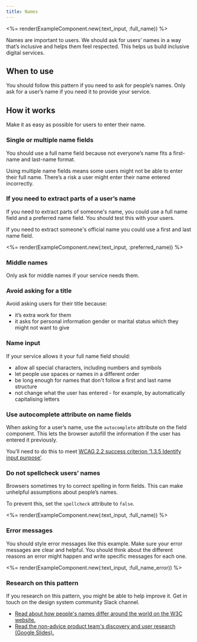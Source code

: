 ```yaml
---
title: Names
---
```


<%= render(ExampleComponent.new(:text_input, :full_name)) %>

Names are important to users. We should ask for users’ names in a way that’s inclusive and helps them feel respected. This helps us build inclusive digital services.

## When to use

You should follow this pattern if you need to ask for people’s names. Only ask for a user’s name if you need it to provide your service.

## How it works

Make it as easy as possible for users to enter their name.

### Single or multiple name fields

You should use a full name field because not everyone’s name fits a first-name and last-name format.

Using multiple name fields means some users might not be able to enter their full name. There’s a risk a user might enter their name entered incorrectly.

### If you need to extract parts of a user’s name

If you need to extract parts of someone's name, you could use a full name field and a preferred name field. You should test this with your users.

If you need to extract someone's official name you could use a first and last name field.

<%= render(ExampleComponent.new(:text_input, :preferred_name)) %>

### Middle names

Only ask for middle names if your service needs them.

### Avoid asking for a title

Avoid asking users for their title because:

- it’s extra work for them
- it asks for personal information gender or marital status which they might not want to give

### Name input

If your service allows it your full name field should:

- allow all special characters, including numbers and symbols
- let people use spaces or names in a different order
- be long enough for names that don't follow a first and last name structure
- not change what the user has entered - for example, by automatically capitalising letters

### Use autocomplete attribute on name fields

When asking for a user’s name, use the `autocomplete` attribute on the field component. This lets the browser autofill the information if the user has entered it previously.

You’ll need to do this to meet [WCAG 2.2 success criterion ‘1.3.5 Identify input purpose’](https://www.w3.org/WAI/WCAG22/Understanding/identify-input-purpose.html).

### Do not spellcheck users’ names

Browsers sometimes try to correct spelling in form fields. This can make unhelpful assumptions about people’s names.

To prevent this, set the `spellcheck` attribute to `false`.

<%= render(ExampleComponent.new(:text_input, :full_name)) %>

### Error messages

You should style error messages like this example. Make sure your error messages are clear and helpful. You should think about the different reasons an error might happen and write specific messages for each one.

<%= render(ExampleComponent.new(:text_input, :full_name_error)) %>

### Research on this pattern

If you research on this pattern, you might be able to help improve it. Get in touch on the design system community Slack channel.

<div class="text-list">
  <ul class="text-list__links">
    <li><a href="https://www.w3.org/International/questions/qa-personal-names">Read about how people's names differ around the world on the W3C website.</a></li>
    <li><a href="https://docs.google.com/presentation/d/1Uc-0OqRu8blPTD9jm9cL4PkbaAbYSuf3WUDRrqFgknk/edit?slide=id.ga4b3d89dcc_1_0#slide=id.ga4b3d89dcc_1_0">Read the non-advice product team's discovery and user research (Google Slides).</a></li>
  </ul>
</div>
